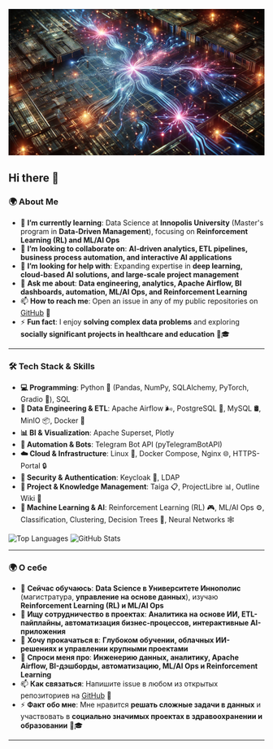 ![AI Neural Network](https://github.com/glazole/glazole/blob/main/2a6a4acd-f3b5-4506-85e6-512408420d02.webp)


## Hi there 👋

### **🌍 About Me**  

- 🌱 **I’m currently learning**: Data Science at **Innopolis University** (Master's program in **Data-Driven Management**), focusing on **Reinforcement Learning (RL) and ML/AI Ops**  
- 👯 **I’m looking to collaborate on**: **AI-driven analytics, ETL pipelines, business process automation, and interactive AI applications**  
- 🤔 **I’m looking for help with**: Expanding expertise in **deep learning, cloud-based AI solutions, and large-scale project management**  
- 💬 **Ask me about**: **Data engineering, analytics, Apache Airflow, BI dashboards, automation, ML/AI Ops, and Reinforcement Learning**  
- 📫 **How to reach me**: Open an issue in any of my public repositories on [GitHub](https://github.com/glazole) 🚀   
- ⚡ **Fun fact**: I enjoy **solving complex data problems** and exploring **socially significant projects in healthcare and education** 🏥🎓  

---

### **🛠️ Tech Stack & Skills**  

- **💻 Programming**: Python 🐍 (Pandas, NumPy, SQLAlchemy, PyTorch, Gradio 🤖), SQL  
- **🔄 Data Engineering & ETL**: Apache Airflow 🌬️, PostgreSQL 🐘, MySQL 🛢️, MinIO 📦, Docker 🐳  
- **📊 BI & Visualization**: Apache Superset, Plotly  
- **🤖 Automation & Bots**: Telegram Bot API (pyTelegramBotAPI)  
- **☁️ Cloud & Infrastructure**: Linux 🐧, Docker Compose, Nginx 🌐, HTTPS-Portal 🔒  
- **🔐 Security & Authentication**: Keycloak 🏰, LDAP  
- **📂 Project & Knowledge Management**: Taiga 📋, ProjectLibre 📊, Outline Wiki 📝  
- **🧠 Machine Learning & AI**: Reinforcement Learning (RL) 🎮, ML/AI Ops ⚙️, Classification, Clustering, Decision Trees 🌳, Neural Networks 🕸️  

![Top Languages](https://github-readme-stats.vercel.app/api/top-langs/?username=glazole&layout=compact&theme=radical) ![GitHub Stats](https://github-readme-stats.vercel.app/api?username=glazole&show_icons=true&theme=radical)

---

### **🌍 О себе**  

- 🌱 **Сейчас обучаюсь**: **Data Science в Университете Иннополис** (магистратура, **управление на основе данных**), изучаю **Reinforcement Learning (RL) и ML/AI Ops**  
- 👯 **Ищу сотрудничество в проектах**: **Аналитика на основе ИИ, ETL-пайплайны, автоматизация бизнес-процессов, интерактивные AI-приложения**  
- 🤔 **Хочу прокачаться в**: **Глубоком обучении, облачных ИИ-решениях и управлении крупными проектами**  
- 💬 **Спроси меня про**: **Инженерию данных, аналитику, Apache Airflow, BI-дэшборды, автоматизацию, ML/AI Ops и Reinforcement Learning**  
- 📫 **Как связаться**: Напишите issue в любом из открытых репозиториев на [GitHub](https://github.com/glazole) 🚀
- ⚡ **Факт обо мне**: Мне нравится **решать сложные задачи в данных** и участвовать в **социально значимых проектах в здравоохранении и образовании** 🏥🎓  

---
